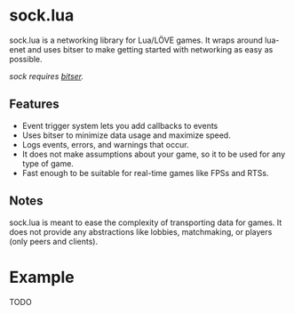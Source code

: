 # sock.lua

sock.lua is a networking library for Lua/LÖVE games. It wraps around lua-enet
and uses bitser to make getting started with networking as easy as possible.

*sock requires [bitser](https://github.com/gvx/bitser).*

## Features

- Event trigger system lets you add callbacks to events
- Uses bitser to minimize data usage and maximize speed.
- Logs events, errors, and warnings that occur.
- It does not make assumptions about your game, so it to be used for
any type of game.
- Fast enough to be suitable for real-time games like FPSs and RTSs.

## Notes

sock.lua is meant to ease the complexity of transporting data for games. It 
does not provide any abstractions like lobbies, matchmaking, or players 
(only peers and clients).

# Example

TODO
